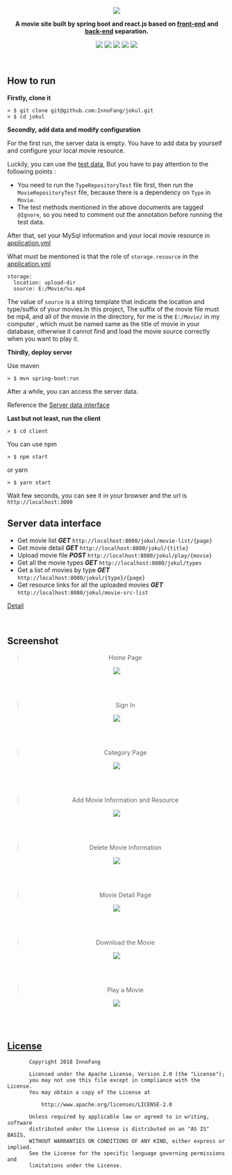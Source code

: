 <div align="center">

![](https://raw.githubusercontent.com/InnoFang/jokul/master/client/src/images/JOKUL.png?token=AO_t-mh3rDje6XQ0m4-CGgJSNu3axBBQks5a_-s2wA%3D%3D)

**A movie site built by spring boot and react.js based on [front-end](https://github.com/InnoFang/jokul/tree/master/client) and [back-end](https://github.com/InnoFang/jokul/tree/master/src) separation.**

![](https://img.shields.io/badge/spring%20boot-2.0.1.RELEASE-green.svg)   ![](https://img.shields.io/badge/react-16.3.2-blue.svg) ![](https://img.shields.io/badge/react--router--dom-4.2.2-orange.svg) ![](https://img.shields.io/badge/antd-3.4.4-85C1E9.svg)  ![](https://img.shields.io/badge/Maven-3.5.3-%23CD6155.svg)

</div>

<br />

## How to run

**Firstly, clone it**

```
> $ git clone git@github.com:InnoFang/jokul.git
> $ cd jokul
```

**Secondly, add data and modify configuration**

For the first run, the server data is empty. You have to add data by yourself and configure your local movie resource.

Luckily, you can use the [test data](https://github.com/InnoFang/jokul/tree/04cd37b3958b04f4f40fa9fb10f6522390ca1c64/src/test/java/io/innofang/knockknock/repositories), But you have to pay attention to the following points :

 + You need to run the `TypeRepositoryTest` file first, then run the `MovieRepositoryTest` file, because there is a dependency on `Type` in `Movie`.
 + The test methods mentioned in the above documents are tagged `@Ignore`, so you need to comment out the annotation before running the test data.

After that, set your MySql information and your local movie resource in [application.yml](https://github.com/InnoFang/jokul/blob/410a0b225bca32a41c444d783087adb22a3245bc/src/main/resources/application.yml)

What must be mentioned is that the role of `storage.resource` in the [application.yml](https://github.com/InnoFang/jokul/blob/410a0b225bca32a41c444d783087adb22a3245bc/src/main/resources/application.yml)

```
storage:
  location: upload-dir
  source: E:/Movie/%s.mp4
```

The value of `source` is a string template that indicate the location and type/suffix of your movies.In this project, The suffix of the movie file must be mp4, and all of the movie in the directory, for me is  the `E:/Movie/` in my computer , which must be named same as the title of movie in your database, otherwise it cannot find and load the movie source correctly when you want to play it.

**Thirdly, deploy server**

Use maven

```
> $ mvn spring-boot:run
```

After a while, you can access the server data.

Reference the [Server data interface](./server_data_interface.md)

**Last but not least, run the client**

```
> $ cd client
```

You can use npm

```
> $ npm start
```

or yarn


```
> $ yarn start
```

Wait few seconds, you can see it in your browser and the url is `http://localhost:3000`

## Server data interface

 + Get movie list ***GET*** `http://localhost:8080/jokul/movie-list/{page}`
 + Get movie detail ***GET*** `http://localhost:8080/jokul/{title}`
 + Upload movie file ***POST*** `http://localhost:8080/jokul/play/{movie}`
 + Get all the movie types ***GET*** `http://localhost:8080/jokul/types`
 + Get a list of movies by type ***GET*** `http://localhost:8080/jokul/{type}/{page}`
 + Get resource links for all the uploaded movies ***GET*** `http://localhost:8080/jokul/movie-src-list`

 [Detail](./server_data_interface.md)

<br />

## Screenshot

<div align="center">

> Home Page


![](./screenshot/home.jpg)

<br />
<br />

> Sign In

![](./screenshot/sign_in.jpg)

<br />
<br />

> Category Page

![](./screenshot/category.jpg)

<br />
<br />

> Add Movie Information and Resource

![](./screenshot/add_movie.jpg)

<br />
<br />

> Delete Movie Information

![](./screenshot/delete_movie.jpg)

<br />
<br />


> Movie Detail Page

![](./screenshot/movie_detail.jpg)

<br />
<br />

> Download the Movie

![](./screenshot/movie_download.jpg)

<br />
<br />

> Play a Movie

![](./screenshot/play_movie.jpg)

<br />
<br />

</div>

## [License](https://github.com/InnoFang/jokul/blob/master/LICENSE)


           Copyright 2018 InnoFang

           Licensed under the Apache License, Version 2.0 (the "License");
           you may not use this file except in compliance with the License.
           You may obtain a copy of the License at

               http://www.apache.org/licenses/LICENSE-2.0

           Unless required by applicable law or agreed to in writing, software
           distributed under the License is distributed on an "AS IS" BASIS,
           WITHOUT WARRANTIES OR CONDITIONS OF ANY KIND, either express or implied.
           See the License for the specific language governing permissions and
           limitations under the License.